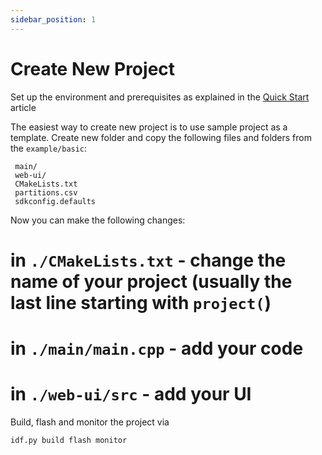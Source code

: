 ```yaml
---
sidebar_position: 1
---
```


# Create New Project

Set up the environment and prerequisites as explained in the [Quick Start](/docs/starting) article

The easiest way to create new project is to use sample project as a template. Create new folder and copy the following files and folders from the `example/basic`:

```
 main/
 web-ui/
 CMakeLists.txt
 partitions.csv
 sdkconfig.defaults
```

Now you can make the following changes:
# in `./CMakeLists.txt` - change the name of your project (usually the last line starting with `project(`)
# in `./main/main.cpp` - add your code
# in `./web-ui/src` - add your UI

Build, flash and monitor the project via

```
idf.py build flash monitor
```
